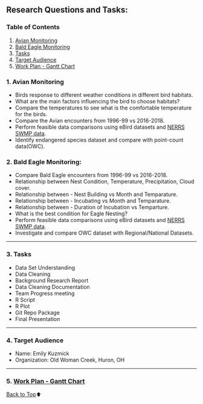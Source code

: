 ## Research Questions and Tasks:

### Table of Contents
1. [Avian Monitoring](#1-avian-monitoring)
1. [Bald Eagle Monitoring](#2-bald-eagle-monitoring)
1. [Tasks](#3-tasks)
1. [Target Audience](#4-target-audience)
1. [Work Plan - Gantt Chart](https://github.com/indraTeja/oldWomanCreek/blob/master/GanttChart.pdf)

### 1. Avian Monitoring
* Birds response to different weather conditions in different bird habitats.
* What are the main factors influencing the bird to choose habitats?
* Compare the temperatures to see what is the comfortable temperature for the birds.
* Compare the Avian encounters from 1996-99 vs 2016-2018.
* Perform feasible data comparisons using eBird datasets and [NERRS SWMP data](https://cdmo.baruch.sc.edu/). 
* Identify endangered species dataset and compare with point-count data(OWC).

### 2. Bald Eagle Monitoring:
* Compare Bald Eagle encounters from 1996-99 vs 2016-2018.
* Relationship between Nest Condition, Temperature, Precipitation, Cloud cover.
* Relationship between - Nest Building vs Month and Temparature.
* Relationship between - Incubating vs Month and Temparature.
* Relationship between - Duration of Incubation vs Temparture.
* What is the best condition for Eagle Nesting?
* Perform feasible data comparisons using eBird datasets and [NERRS SWMP data](https://cdmo.baruch.sc.edu/).
* Investigate and compare OWC dataset with Regional/National Datasets.
___
### 3. Tasks
* Data Set Understanding
* Data Cleaning
* Background Research Report
* Data Cleaning Documentation
* Team Progress meeting
* R Script
* R Plot
* Git Repo Package
* Final Presentation

___
### 4. Target Audience
* Name: Emily Kuzmick 
* Organization: Old Woman Creek, Huron, OH

___
### 5. [Work Plan - Gantt Chart](https://github.com/indraTeja/oldWomanCreek/blob/master/GanttChart.pdf)


[Back to Top](#research-questions-and-tasks):arrow_up:

